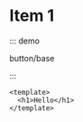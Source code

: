 # Item 1

::: demo

button/base

:::

<div class="tu-collapse-transition--active"></div>

```vue
<template>
  <h1>Hello</h1>
</template>
```

<script setup lang="ts">
import ButtonBase from './examples/button/base.vue'
</script>

<style>
.tu-collapse-transition--active {
  transition: all 0.3s;
}
.tu-button {
  margin-right: 10px;
}
</style>